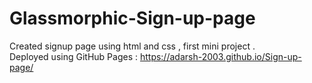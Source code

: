 # Glassmorphic-Sign-up-page
Created signup page using html and css , first mini project .  
Deployed using GitHub Pages : https://adarsh-2003.github.io/Sign-up-page/
